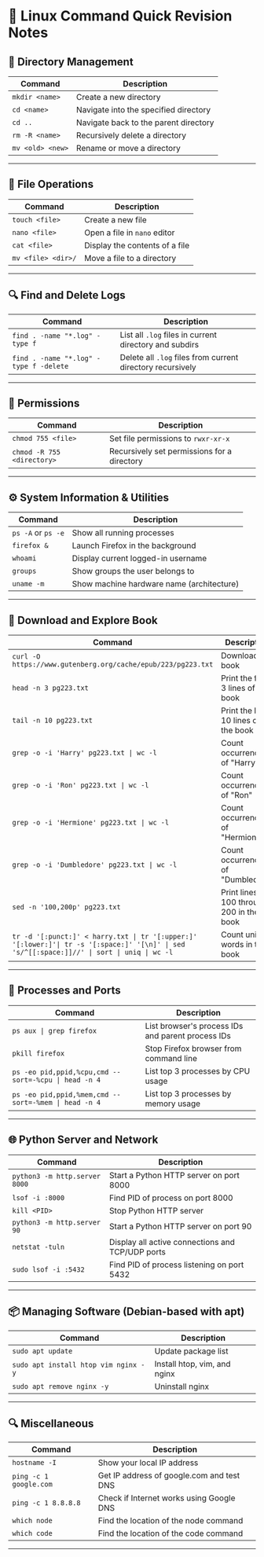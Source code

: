 # 🐧 Linux Command Quick Revision Notes

## 📁 Directory Management

| **Command**      | **Description**                        |
|------------------|----------------------------------------|
| `mkdir <name>`   | Create a new directory                 |
| `cd <name>`      | Navigate into the specified directory  |
| `cd ..`          | Navigate back to the parent directory  |
| `rm -R <name>`   | Recursively delete a directory         |
| `mv <old> <new>` | Rename or move a directory             |

---

## 📄 File Operations

| **Command**            | **Description**                          |
|------------------------|------------------------------------------|
| `touch <file>`         | Create a new file                        |
| `nano <file>`          | Open a file in `nano` editor             |
| `cat <file>`           | Display the contents of a file           |
| `mv <file> <dir>/`     | Move a file to a directory               |

---

## 🔍 Find and Delete Logs

| **Command**                                  | **Description**                                           |
|---------------------------------------------|-----------------------------------------------------------|
| `find . -name "*.log" -type f`              | List all `.log` files in current directory and subdirs    |
| `find . -name "*.log" -type f -delete`      | Delete all `.log` files from current directory recursively|

---

## 🔐 Permissions

| **Command**                            | **Description**                                    |
|----------------------------------------|----------------------------------------------------|
| `chmod 755 <file>`                     | Set file permissions to `rwxr-xr-x`                |
| `chmod -R 755 <directory>`             | Recursively set permissions for a directory        |

---

## ⚙️ System Information & Utilities

| **Command**         | **Description**                             |
|---------------------|---------------------------------------------|
| `ps -A` or `ps -e`  | Show all running processes                  |
| `firefox &`         | Launch Firefox in the background            |
| `whoami`            | Display current logged-in username          |
| `groups`            | Show groups the user belongs to             |
| `uname -m`          | Show machine hardware name (architecture)   |

---

## 📘 Download and Explore Book

| **Command**                                          | **Description**                                                   |
|------------------------------------------------------|-------------------------------------------------------------------|
| `curl -O https://www.gutenberg.org/cache/epub/223/pg223.txt` | Download the book                                                 |
| `head -n 3 pg223.txt`                                | Print the first 3 lines of the book                               |
| `tail -n 10 pg223.txt`                               | Print the last 10 lines of the book                               |
| `grep -o -i 'Harry' pg223.txt \| wc -l`              | Count occurrences of "Harry"                                      |
| `grep -o -i 'Ron' pg223.txt \| wc -l`                | Count occurrences of "Ron"                                        |
| `grep -o -i 'Hermione' pg223.txt \| wc -l`           | Count occurrences of "Hermione"                                   |
| `grep -o -i 'Dumbledore' pg223.txt \| wc -l`         | Count occurrences of "Dumbledore"                                 |
| `sed -n '100,200p' pg223.txt`                        | Print lines 100 through 200 in the book                           |
| `tr -d '[:punct:]' < harry.txt \| tr '[:upper:]' '[:lower:]'\| tr -s '[:space:]' '[\n]' \| sed 's/^[[:space:]]//' \| sort \| uniq \| wc -l` | Count unique words in the book  |

---

## 🧠 Processes and Ports

| **Command**                                      | **Description**                                                   |
|--------------------------------------------------|-------------------------------------------------------------------|
| `ps aux \| grep firefox`                         | List browser's process IDs and parent process IDs                 |
| `pkill firefox`                                  | Stop Firefox browser from command line                            |
| `ps -eo pid,ppid,%cpu,cmd --sort=-%cpu \| head -n 4` | List top 3 processes by CPU usage                              |
| `ps -eo pid,ppid,%mem,cmd --sort=-%mem \| head -n 4` | List top 3 processes by memory usage                           |

---

## 🌐 Python Server and Network

| **Command**                      | **Description**                                           |
|----------------------------------|-----------------------------------------------------------|
| `python3 -m http.server 8000`    | Start a Python HTTP server on port 8000                  |
| `lsof -i :8000`                  | Find PID of process on port 8000                         |
| `kill <PID>`                     | Stop Python HTTP server                                  |
| `python3 -m http.server 90`      | Start a Python HTTP server on port 90                    |
| `netstat -tuln`                  | Display all active connections and TCP/UDP ports         |
| `sudo lsof -i :5432`             | Find PID of process listening on port 5432               |

---

## 📦 Managing Software (Debian-based with apt)

| **Command**                           | **Description**                     |
|----------------------------------------|-------------------------------------|
| `sudo apt update`                      | Update package list                 |
| `sudo apt install htop vim nginx -y`  | Install htop, vim, and nginx        |
| `sudo apt remove nginx -y`            | Uninstall nginx                     |

---

## 🔍 Miscellaneous

| **Command**               | **Description**                            |
|---------------------------|--------------------------------------------|
| `hostname -I`             | Show your local IP address                 |
| `ping -c 1 google.com`    | Get IP address of google.com and test DNS  |
| `ping -c 1 8.8.8.8`       | Check if Internet works using Google DNS   |
| `which node`              | Find the location of the node command      |
| `which code`              | Find the location of the code command      |

---
